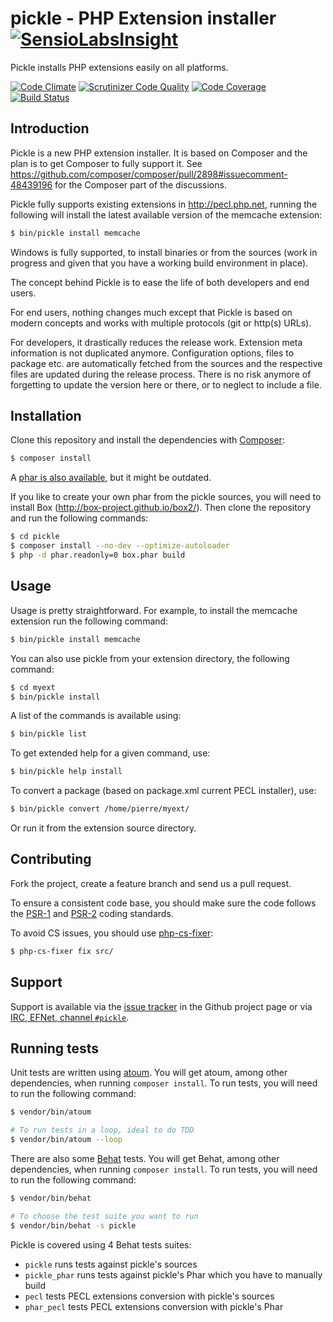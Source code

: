 pickle - PHP Extension installer [![SensioLabsInsight](https://insight.sensiolabs.com/projects/7e153d04-79be-47e6-b2ee-60cdc2665dd5/small.png)](https://insight.sensiolabs.com/projects/7e153d04-79be-47e6-b2ee-60cdc2665dd5)
================================

Pickle installs PHP extensions easily on all platforms.

[![Code Climate](https://codeclimate.com/github/FriendsOfPHP/pickle.svg)](https://codeclimate.com/github/FriendsOfPHP/pickle)
[![Scrutinizer Code Quality](https://scrutinizer-ci.com/g/FriendsOfPHP/pickle/badges/quality-score.png?b=master)](https://scrutinizer-ci.com/g/FriendsOfPHP/pickle/?branch=master)
[![Code Coverage](https://scrutinizer-ci.com/g/FriendsOfPHP/pickle/badges/coverage.png?b=master)](https://scrutinizer-ci.com/g/FriendsOfPHP/pickle/?branch=master)
[![Build Status](https://travis-ci.org/FriendsOfPHP/pickle.svg?branch=master)](https://travis-ci.org/FriendsOfPHP/pickle)


Introduction
------------

Pickle is a new PHP extension installer. It is based on Composer and the plan is to get Composer to fully support it. See https://github.com/composer/composer/pull/2898#issuecomment-48439196 for the Composer part of the discussions.

Pickle fully supports existing extensions in http://pecl.php.net, running the following will install the latest available version of the memcache extension:

```sh
$ bin/pickle install memcache
```

Windows is fully supported, to install binaries or from the sources (work in progress and given that you have a working build environment in place).

The concept behind Pickle is to ease the life of both developers and end users.

For end users, nothing changes much except that Pickle is based on modern concepts and works with multiple protocols (git or http(s) URLs).

For developers, it drastically reduces the release work. Extension meta information is not duplicated anymore. Configuration options, files to package etc. are automatically fetched from the sources and the respective files are updated during the release process. There is no risk anymore of forgetting to update the version here or there, or to neglect to include a file.

Installation
------------

Clone this repository and install the dependencies with
[Composer](http://getcomposer.org/):

```sh
$ composer install
```

A [phar is also available](https://github.com/FriendsOfPHP/pickle/releases/download/v0.4.0/pickle.phar), but it might be outdated.

If you like to create your own phar from the pickle sources, you will need to install Box (http://box-project.github.io/box2/). Then clone the repository and run the following commands:

```sh
$ cd pickle
$ composer install --no-dev --optimize-autoloader
$ php -d phar.readonly=0 box.phar build
```

Usage
-----

Usage is pretty straightforward. For example, to install the memcache extension run the following command:

```sh
$ bin/pickle install memcache
```

You can also use pickle from your extension directory, the following command:

```sh
$ cd myext
$ bin/pickle install
```

A list of the commands is available using:

```sh
$ bin/pickle list
```

To get extended help for a given command, use:

```sh
$ bin/pickle help install
```

To convert a package (based on package.xml current PECL installer), use:

```sh
$ bin/pickle convert /home/pierre/myext/
```

Or run it from the extension source directory.

Contributing
------------

Fork the project, create a feature branch and send us a pull request.

To ensure a consistent code base, you should make sure the code follows
the [PSR-1](http://www.php-fig.org/psr/psr-1/) and
[PSR-2](http://www.php-fig.org/psr/psr-2/) coding standards.

To avoid CS issues, you should use [php-cs-fixer](http://cs.sensiolabs.org/):

```sh
$ php-cs-fixer fix src/
```

Support
-------

Support is available via the [issue
tracker](https://github.com/FriendsOfPHP/pickle/issues) in the Github project page
or via [IRC, EFNet, channel `#pickle`](http://chat.efnet.org/).

Running tests
-------------

Unit tests are written using [atoum](https://github.com/atoum/atoum).
You will get atoum, among other dependencies, when running `composer install`.
To run tests, you will need to run the following command:

```sh
$ vendor/bin/atoum

# To run tests in a loop, ideal to do TDD
$ vendor/bin/atoum --loop
```

There are also some [Behat](https://github.com/behat/behat) tests.
You will get Behat, among other dependencies, when running `composer install`.
To run tests, you will need to run the following command:

```sh
$ vendor/bin/behat

# To choose the test suite you want to run
$ vendor/bin/behat -s pickle
```

Pickle is covered using 4 Behat tests suites:

* `pickle` runs tests against pickle's sources
* `pickle_phar` runs tests against pickle's Phar which you have to manually
  build
* `pecl` tests PECL extensions conversion with pickle's sources
* `phar_pecl` tests PECL extensions conversion with pickle's Phar
